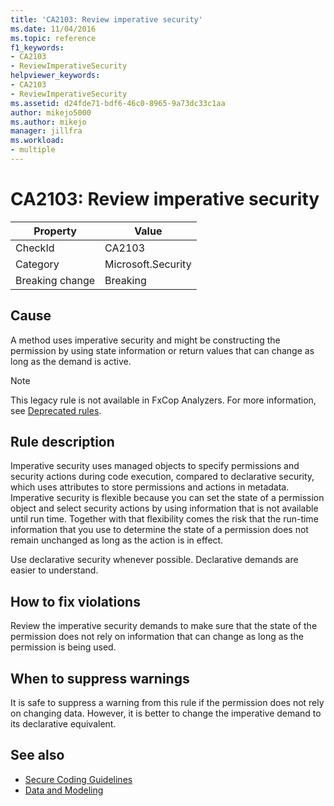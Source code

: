 ```yaml
---
title: 'CA2103: Review imperative security'
ms.date: 11/04/2016
ms.topic: reference
f1_keywords:
- CA2103
- ReviewImperativeSecurity
helpviewer_keywords:
- CA2103
- ReviewImperativeSecurity
ms.assetid: d24fde71-bdf6-46c0-8965-9a73dc33c1aa
author: mikejo5000
ms.author: mikejo
manager: jillfra
ms.workload:
- multiple
---
```

# CA2103: Review imperative security

|Property|Value|
|-|-|
|CheckId|CA2103|
|Category|Microsoft.Security|
|Breaking change|Breaking|

## Cause
A method uses imperative security and might be constructing the permission by using state information or return values that can change as long as the demand is active.

> [!NOTE]
> This legacy rule is not available in FxCop Analyzers. For more information, see [Deprecated rules](fxcop-rule-port-status.md#deprecated-rules).

## Rule description

Imperative security uses managed objects to specify permissions and security actions during code execution, compared to declarative security, which uses attributes to store permissions and actions in metadata. Imperative security is flexible because you can set the state of a permission object and select security actions by using information that is not available until run time. Together with that flexibility comes the risk that the run-time information that you use to determine the state of a permission does not remain unchanged as long as the action is in effect.

Use declarative security whenever possible. Declarative demands are easier to understand.

## How to fix violations

Review the imperative security demands to make sure that the state of the permission does not rely on information that can change as long as the permission is being used.

## When to suppress warnings

It is safe to suppress a warning from this rule if the permission does not rely on changing data. However, it is better to change the imperative demand to its declarative equivalent.

## See also

- [Secure Coding Guidelines](/dotnet/standard/security/secure-coding-guidelines)
- [Data and Modeling](/dotnet/framework/data/index)
